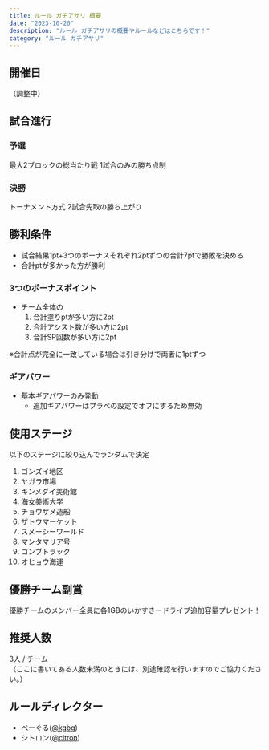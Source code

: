 ```yaml
---
title: ルール ガチアサリ 概要
date: "2023-10-20"
description: "ルール ガチアサリの概要やルールなどはこちらです！"
category: "ルール ガチアサリ"
---
```


## 開催日

（調整中）

## 試合進行

### 予選

最大2ブロックの総当たり戦
1試合のみの勝ち点制

### 決勝

トーナメント方式
2試合先取の勝ち上がり

## 勝利条件

- 試合結果1pt+3つのボーナスそれぞれ2ptずつの合計7ptで勝敗を決める
- 合計ptが多かった方が勝利

### 3つのボーナスポイント

- チーム全体の
  1. 合計塗りptが多い方に2pt
  2. 合計アシスト数が多い方に2pt
  3. 合計SP回数が多い方に2pt

※合計点が完全に一致している場合は引き分けで両者に1ptずつ

### ギアパワー

- 基本ギアパワーのみ発動
  - 追加ギアパワーはプラベの設定でオフにするため無効

## 使用ステージ

以下のステージに絞り込んでランダムで決定

1. ゴンズイ地区
2. ヤガラ市場
3. キンメダイ美術館
4. 海女美術大学
5. チョウザメ造船
6. ザトウマーケット
7. スメーシーワールド
8. マンタマリア号
9. コンブトラック
10. オヒョウ海運

## 優勝チーム副賞

優勝チームのメンバー全員に各1GBのいかすきードライブ追加容量プレゼント！

## 推奨人数

3人 / チーム  
（ここに書いてある人数未満のときには、別途確認を行いますのでご協力ください。）

## ルールディレクター

- べーぐる([@kgbg](https://ikaskey.bktsk.com/@kgbg))
- シトロン([@citron](https://ikaskey.bktsk.com/@citron))
